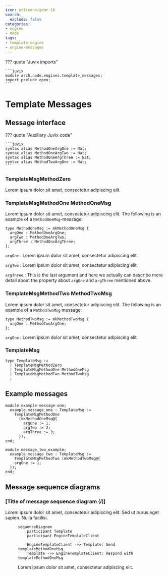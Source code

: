 ```yaml
---
icon: octicons/gear-16
search:
  exclude: false
categories:
- engine
- node
tags:
- template-engine
- engine-messages
---
```


??? quote "Juvix imports"

    ```juvix
    module arch.node.engines.template_messages;
    import prelude open;
    ```

# Template Messages

## Message interface

??? quote "Auxiliary Juvix code"

    ```juvix
    syntax alias MethodOneArgOne := Nat;
    syntax alias MethodOneArgTwo := Nat;
    syntax alias MethodOneArgThree := Nat;
    syntax alias MethodTwoArgOne := Nat;
    ```

### TemplateMsgMethodZero

Lorem ipsum dolor sit amet, consectetur adipiscing elit.

### TemplateMsgMethodOne MethodOneMsg

Lorem ipsum dolor sit amet, consectetur adipiscing elit.
The following is an example of a `MethodOneMsg`-message:

<!-- --8<-- [start:MethodOneMsg] -->
```juvix
type MethodOneMsg := mkMethodOneMsg {
  argOne : MethodOneArgOne;
  argTwo : MethodOneArgTwo;
  argThree : MethodOneArgThree;
};
```
<!-- --8<-- [end:MethodOneMsg] -->

`argOne`
: Lorem ipsum dolor sit amet, consectetur adipiscing elit.

`argTwo`
: Lorem ipsum dolor sit amet, consectetur adipiscing elit.

`argThree`
: This is the last argument and here we actually
  can describe more detail about the property about `argOne`
  and `argThree` mentioned above.

### TemplateMsgMethodTwo MethodTwoMsg

Lorem ipsum dolor sit amet, consectetur adipiscing elit.
The following is an example of a `MethodTwoMsg` message:

<!-- --8<-- [start:MethodTwoMsg] -->
```juvix
type MethodTwoMsg := mkMethodTwoMsg {
  argOne : MethodTwoArgOne;
};
```
<!-- --8<-- [end:MethodTwoMsg] -->

`argOne`
: Lorem ipsum dolor sit amet, consectetur adipiscing elit.

### TemplateMsg

<!-- --8<-- [start:TemplateMsg] -->
```juvix
type TemplateMsg :=
  | TemplateMsgMethodZero
  | TemplateMsgMethodOne MethodOneMsg
  | TemplateMsgMethodTwo MethodTwoMsg
  ;
```
<!-- --8<-- [end:TemplateMsg] -->


## Example messages

<!-- --8<-- [start:example-message-one] -->
```juvix extract-module-statements
module example-message-one;
  example_message_one : TemplateMsg :=
    TemplateMsgMethodOne
      (mkMethodOneMsg@{
        argOne := 1;
        argTwo := 2;
        argThree := 3;
      });
end;
```
<!-- --8<-- [end:example-message-one] -->


<!-- --8<-- [start:message_two_example] -->
```juvix extract-module-statements
module message_two_example;
  example_message_two : TemplateMsg :=
    TemplateMsgMethodTwo (mkMethodTwoMsg@{
    argOne := 1;
  });
end;
```
<!-- --8<-- [end:message_two_example] -->


## Message sequence diagrams

### [Title of message sequence diagram ⟨𝑖⟩]

Lorem ipsum dolor sit amet, consectetur adipiscing elit. Sed ut purus eget
sapien. Nulla facilisi.

<!-- --8<-- [start:message-sequence-diagram] -->
<figure markdown="span">

```mermaid
sequenceDiagram
    participant Template
    participant EngineTemplateClient

    EngineTemplateClient ->> Template: Send templateMethodOneMsg
    Template ->> EngineTemplateClient: Respond with templateMethodOneMsg
```

<figcaption markdown="span">
Lorem ipsum dolor sit amet, consectetur adipiscing elit.
</figcaption>
</figure>
<!-- --8<-- [end:message-sequence-diagram] -->

